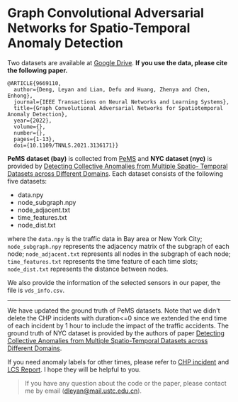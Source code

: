 # Graph Convolutional Adversarial Networks for Spatio-Temporal Anomaly Detection

Two datasets are available at [Google Drive](https://drive.google.com/drive/folders/1U4ehoLEV83JLpPIXbopng0ydwfOAFLqN?usp=share_link).
**If you use the data, please cite the following paper.**
```
@ARTICLE{9669110,
  author={Deng, Leyan and Lian, Defu and Huang, Zhenya and Chen, Enhong},
  journal={IEEE Transactions on Neural Networks and Learning Systems}, 
  title={Graph Convolutional Adversarial Networks for Spatiotemporal Anomaly Detection}, 
  year={2022},
  volume={},
  number={},
  pages={1-13},
  doi={10.1109/TNNLS.2021.3136171}}
```
**PeMS dataset (bay)** is collected from [PeMS](https://pems.dot.ca.gov/) and **NYC dataset (nyc)** is provided by [Detecting Collective Anomalies from Multiple Spatio- Temporal Datasets across Different Domains](https://www.microsoft.com/en-us/research/publication/detecting-collective-anomalies-from-multiple-spatio-temporal-datasets-across-different-domains/). 
Each dataset consists of the following five datasets:
+ data.npy
+ node_subgraph.npy
+ node_adjacent.txt
+ time_features.txt
+ node_dist.txt

where the `data.npy` is the traffic data in Bay area or New York City; 
`node_subgraph.npy` represents the adjacency matrix of the subgraph of each node; 
`node_adjacent.txt` represents all nodes in the subgraph of each node;  `time_features.txt` represents the time feature of each time slots; 
`node_dist.txt` represents the distance between nodes.

We also provide the information of the selected sensors in our paper, the file is `vds_info.csv`. 

------------------------------------------------------
We have updated the ground truth of PeMS datasets. Note that we didn't delete the CHP incidents with duration<=0 since we extended the end time of each incident by 1 hour to include the impact of the traffic accidents. The ground truth of NYC dataset is provided by the authors of paper [Detecting Collective Anomalies from Multiple Spatio-Temporal Datasets across Different Domains](https://www.microsoft.com/en-us/research/wp-content/uploads/2016/02/Collective20anomalies-GIS2015_yu.pdf).

If you need anomaly labels for other times, please refer to [CHP incident](https://pems.dot.ca.gov/?dnode=State&content=incidents&tab=inc_detail) and [LCS Report](https://pems.dot.ca.gov/?q=cnt&s_time_id=1658620800&e_time_id=1666655940&lcs_date_type=0&lcs_filter_mode=show_adv&gn=week&html_x=42&report_form=1&facility%5B%5D=HOV&dnode=State&content=lcs&tab=lcs_list). I hope they will be helpful to you.

> If you have any question about the code or the paper, please contact me by email (dleyan@mail.ustc.edu.cn). 
